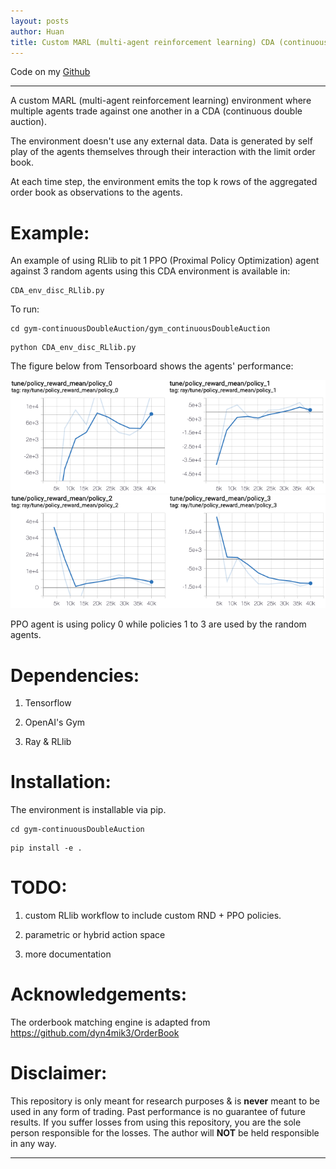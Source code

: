 ```yaml
---
layout: posts
author: Huan
title: Custom MARL (multi-agent reinforcement learning) CDA (continuous double auction) environment
---
```


Code on my [Github](https://github.com/ChuaCheowHuan/gym-continuousDoubleAuction)

---

A custom MARL (multi-agent reinforcement learning) environment where multiple
agents trade against one another in a CDA (continuous double auction).

The environment doesn't use any external data. Data is generated by self play
of the agents themselves through their interaction with the limit order book.

At each time step, the environment emits the top k rows of the aggregated
order book as observations to the agents.

# Example:
An example of using RLlib to pit 1 PPO (Proximal Policy Optimization) agent
against 3 random agents using this CDA environment is available in:
```
CDA_env_disc_RLlib.py
```

To run:
```
cd gym-continuousDoubleAuction/gym_continuousDoubleAuction
```
```
python CDA_env_disc_RLlib.py
```

The figure below from Tensorboard shows the agents' performance:

![image](/assets/images/MARL_CDA_env/agent0and1.png)
![image](/assets/images/MARL_CDA_env/agent2and3.png)

PPO agent is using policy 0 while policies 1 to 3 are used by the random agents.

# Dependencies:
1) Tensorflow

2) OpenAI's Gym

3) Ray & RLlib

# Installation:
The environment is installable via pip.
```
cd gym-continuousDoubleAuction
```
```
pip install -e .
```

# TODO:
1) custom RLlib workflow to include custom RND + PPO policies.

2) parametric or hybrid action space

3) more documentation

# Acknowledgements:
The orderbook matching engine is adapted from
https://github.com/dyn4mik3/OrderBook

# Disclaimer:
This repository is only meant for research purposes & is **never** meant to be
used in any form of trading. Past performance is no guarantee of future results.
If you suffer losses from using this repository, you are the sole person
responsible for the losses. The author will **NOT** be held responsible in any
way.

---

<br>
